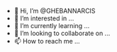 - 👋 Hi, I’m @GHEBANNARCIS
- 👀 I’m interested in ...
- 🌱 I’m currently learning ...
- 💞️ I’m looking to collaborate on ...
- 📫 How to reach me ...

<!---
GHEBANNARCIS/GHEBANNARCIS is a ✨ special ✨ repository because its `README.md` (this file) appears on your GitHub profile.
You can click the Preview link to take a look at your changes.
--->
